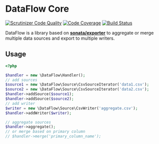 # DataFlow Core

[![Scrutinizer Code Quality](https://scrutinizer-ci.com/g/vincenttouzet/DataFlow-Core/badges/quality-score.png?s=2771d9415f76506ededfec4790bb69b0cef62ba2)](https://scrutinizer-ci.com/g/vincenttouzet/DataFlow-Core/)
[![Code Coverage](https://scrutinizer-ci.com/g/vincenttouzet/DataFlow-Core/badges/coverage.png?s=3168f2e9c39491a69e32597aaa3e92628c6a1a2f)](https://scrutinizer-ci.com/g/vincenttouzet/DataFlow-Core/)
[![Build Status](https://travis-ci.org/vincenttouzet/DataFlow-Core.svg?branch=master)](https://travis-ci.org/vincenttouzet/DataFlow-Core)

DataFlow is a library based on [**sonata/exporter**][1] to aggregate or merge multiple data sources and export to multiple writers.

## Usage

```php
<?php

$handler = new \DataFlow\Handler();
// add sources
$source1 = new \DataFlow\Source\CsvSourceIterator('data1.csv');
$source2 = new \DataFlow\Source\CsvSourceIterator('data2.csv');
$handler->addSource($source1);
$handler->addSource($source2);
// add writer
$writer = new \DataFlow\Source\CsvWriter('aggregate.csv');
$handler->addWriter($writer);

// aggregate sources
$handler->aggregate();
// or merge based on primary column
// $handler->merge('primary_column_name');

```


[1]: https://github.com/sonata-project/exporter
